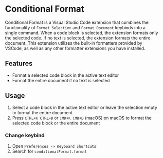 # Conditional Format

Conditional Format is a Visual Studio Code extension that combines the functionality of `Format Selection` and `Format Document` keybinds into a single command. When a code block is selected, the extension formats only the selected code. If no text is selected, the extension formats the entire document. This extension utilizes the built-in formatters provided by VSCode, as well as any other formatter extensions you have installed.

## Features

- Format a selected code block in the active text editor
- Format the entire document if no text is selected

## Usage

1. Select a code block in the active text editor or leave the selection empty to format the entire document
2. Press `CTRL+K CTRL+D` or `CMD+K CMD+D` (macOS) on macOS to format the selected code block or the entire document

### Change keybind

1. Open `Preferences -> Keyboard Shortcuts`
2. Search for `conditionalFormat.format`